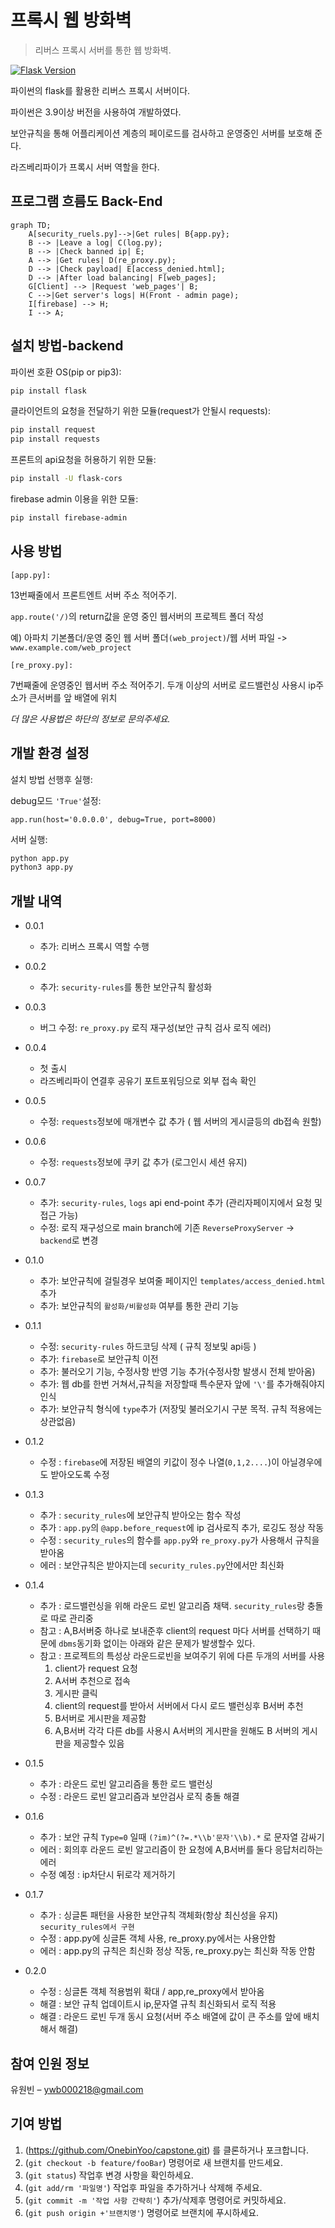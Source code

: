 # 프록시 웹 방화벽
> 리버스 프록시 서버를 통한 웹 방화벽.

[![Flask Version][flask-image]][flask-url]

파이썬의 flask를 활용한 리버스 프록시 서버이다.

파이썬은 3.9이상 버전을 사용하여 개발하였다.

보안규칙을 통해 어플리케이션 계층의 페이로드를 검사하고 운영중인 서버를 보호해 준다.

라즈베리파이가 프록시 서버 역할을 한다.

## 프로그램 흐름도 Back-End

```mermaid
graph TD;
    A[security_ruels.py]-->|Get rules| B{app.py};
    B --> |Leave a log| C(log.py);
    B --> |Check banned ip| E;
    A --> |Get rules| D(re_proxy.py);
    D --> |Check payload| E[access_denied.html];
    D --> |After load balancing| F[web_pages];
    G[Client] --> |Request 'web_pages'| B;
    C -->|Get server's logs| H(Front - admin page);
    I[firebase] --> H;
    I --> A;
```

## 설치 방법-backend

파이썬 호환 OS(pip or pip3):

```sh
pip install flask
```
클라이언트의 요청을 전달하기 위한 모듈(request가 안될시 requests):

```sh
pip install request
pip install requests
```

프론트의 api요청을 허용하기 위한 모듈:

```sh
pip install -U flask-cors
```

firebase admin 이용을 위한 모듈:

```sh
pip install firebase-admin
```

## 사용 방법  

`[app.py]:`

13번째줄에서 프론트엔트 서버 주소 적어주기.  

`app.route('/)`의 return값을 운영 중인 웹서버의 프로젝트 폴더 작성

예) 아파치 기본폴더/운영 중인 웹 서버 폴더`(web_project)`/웹 서버 파일 -> `www.example.com/web_project`

`[re_proxy.py]:`

7번째줄에 운영중인 웹서버 주소 적어주기. 
두개 이상의 서버로 로드밸런싱 사용시 ip주소가 큰서버를 앞 배열에 위치

_더 많은 사용법은 하단의 정보로 문의주세요._

## 개발 환경 설정

설치 방법 선행후 실행:  

debug모드 `'True'`설정:

`app.run(host='0.0.0.0', debug=True, port=8000)`

서버 실행:

```sh
python app.py
python3 app.py
```

## 개발 내역

* 0.0.1
    * 추가: 리버스 프록시 역할 수행
* 0.0.2
    * 추가: `security-rules`를 통한 보안규칙 활성화
* 0.0.3
    * 버그 수정: `re_proxy.py` 로직 재구성(보안 규칙 검사 로직 에러)
* 0.0.4
    * 첫 출시
    * 라즈베리파이 연결후 공유기 포트포워딩으로 외부 접속 확인
* 0.0.5
    * 수정: `requests`정보에 매개변수 값 추가 ( 웹 서버의 게시글등의 db접속 원할)
* 0.0.6
    * 수정: `requests`정보에 쿠키 값 추가 (로그인시 세션 유지)
* 0.0.7
    * 추가: `security-rules`, `logs` api end-point 추가 (관리자페이지에서 요청 및 접근 가능)
    * 수정: 로직 재구성으로 main branch에 기존 `ReverseProxyServer` -> `backend`로 변경
* 0.1.0
    * 추가: 보안규칙에 걸릴경우 보여줄 페이지인 `templates/access_denied.html` 추가
    * 추가: 보안규칙의 `활성화/비활성화` 여부를 통한 관리 기능
* 0.1.1
    * 수정: `security-rules` 하드코딩 삭제 ( 규칙 정보및 api등 )
    * 추가: `firebase`로 보안규칙 이전
    * 추가: 불러오기 기능, 수정사항 반영 기능 추가(수정사항 발생시 전체 받아옴)
    * 추가: 웹 db를 한번 거쳐서,규칙을 저장할때 특수문자 앞에 `'\'`를 추가해줘야지 인식
    * 추가: 보안규칙 형식에 `type`추가 (저장및 불러오기시 구분 목적. 규칙 적용에는 상관없음)
* 0.1.2
    * 수정 : `firebase`에 저장된 배열의 키값이 정수 나열(`0,1,2....`)이 아닐경우에도 받아오도록 수정
* 0.1.3 
   * 추가 : `security_rules`에 보안규칙 받아오는 함수 작성
   * 추가 : `app.py`의 `@app.before_request`에 ip 검사로직 추가, 로깅도 정상 작동
   * 수정 : `security_rules`의 함수를 `app.py`와 `re_proxy.py`가 사용해서 규칙을 받아옴
   * 에러 : 보안규칙은 받아지는데 `security_rules.py`안에서만 최신화

* 0.1.4
   * 추가 : 로드밸런싱을 위해 라운드 로빈 알고리즘 채택. `security_rules`랑 충돌로 따로 관리중
   * 참고 : A,B서버중 하나로 보내준후 client의 request 마다 서버를 선택하기 때문에 `dbms`동기화 없이는 아래와 같은 문제가 발생할수 있다.
   * 참고 : 프로젝트의 특성상 라운드로빈을 보여주기 위에 다른 두개의 서버를 사용
        1. client가 request 요청
        2. A서버 추천으로 접속
        3. 게시판 클릭
        4. client의 request를 받아서 서버에서 다시 로드 밸런싱후 B서버 추천
        5. B서버로 게시판을 제공함
        6. A,B서버 각각 다른 db를 사용시 A서버의 게시판을 원해도 B 서버의 게시판을 제공할수 있음
* 0.1.5
    * 추가 : 라운드 로빈 알고리즘을 통한 로드 밸런싱
    * 수정 : 라운드 로빈 알고리즘과 보안검사 로직 충돌 해결
* 0.1.6
    * 추가 : 보안 규칙 ``Type=0`` 일때 ``(?im)^(?=.*\\b'문자'\\b).*`` 로 문자열 감싸기
    * 에러 : 회의후 라운드 로빈 알고리즘이 한 요청에 A,B서버를 둘다 응답처리하는 에러
    * 수정 예정 : ip차단시 뒤로각 제거하기
* 0.1.7
    * 추가 : 싱글톤 패턴을 사용한 보안규칙 객체화(항상 최신성을 유지) `security_rules에서 구현`
    * 수정 : app.py에 싱글톤 객체 사용, re_proxy.py에서는 사용안함
    * 에러 : app.py의 규칙은 최신화 정상 작동, re_proxy.py는 최신화 작동 안함
* 0.2.0
    * 수정 : 싱글톤 객체 적용범위 확대 / app,re_proxy에서 받아옴
    * 해결 : 보안 규칙 업데이트시 ip,문자열 규칙 최신화되서 로직 적용
    * 해결 : 라운드 로빈 두개 동시 요청(서버 주소 배열에 값이 큰 주소를 앞에 배치해서 해결)

## 참여 인원 정보

유원빈 – ywb000218@gmail.com

## 기여 방법

1. (https://github.com/OnebinYoo/capstone.git) 를 클론하거나 포크합니다.
2. (`git checkout -b feature/fooBar`) 명령어로 새 브랜치를 만드세요.
3. (`git status`) 작업후 변경 사항을 확인하세요.
4. (`git add/rm '파일명'`) 작업후 파일을 추가하거나 삭제해 주세요.
5. (`git commit -m '작업 사항 간략히'`) 추가/삭제후 명령어로 커밋하세요.
6. (`git push origin +'브랜치명'`) 명령어로 브랜치에 푸시하세요. 

<!-- Markdown link & img dfn's -->
[flask-image]: https://img.shields.io/badge/flask-00000?style=flat-square&logo=flask&logoColor=#000000
[flask-url]: https://flask-docs-kr.readthedocs.io/ko/latest/quickstart.html
